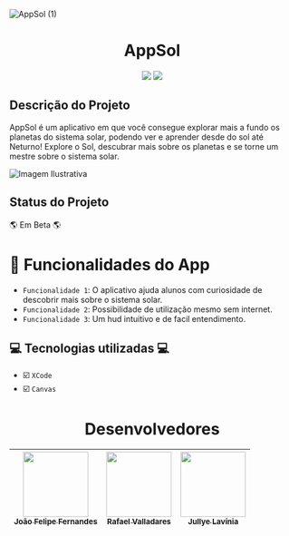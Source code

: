 ![AppSol (1)](https://user-images.githubusercontent.com/97364522/202912499-9955afa8-d536-48e7-8f50-448b3705d2b8.png)


<h1 align="center"> AppSol </h1>

<p align="center">
<img src="https://img.shields.io/badge/Code-Swift-orange"/>
<img src="https://img.shields.io/badge/Coding-Club-blue"/>
</p>

## Descrição do Projeto
AppSol é um aplicativo em que você consegue explorar mais a fundo os planetas do sistema solar, podendo ver e aprender desde do sol até Neturno! Explore o Sol, descubrar mais sobre os planetas e se torne um mestre sobre o sistema solar.

![Imagem Ilustrativa](https://user-images.githubusercontent.com/97364522/202911632-fdab4086-b9bc-404c-8b88-18b221480e61.png)

## Status do Projeto
:earth_americas: Em Beta :earth_americas:

# :milky_way: Funcionalidades do App

- `Funcionalidade 1`: O aplicativo ajuda alunos com curiosidade de descobrir mais sobre o sistema solar.
- `Funcionalidade 2`: Possibilidade de utilização mesmo sem internet.
- `Funcionalidade 3`: Um hud intuitivo e de facil entendimento.

## :computer: Tecnologias utilizadas :computer:

- :ballot_box_with_check: `XCode`
- :ballot_box_with_check: `Canvas`

<h1 align="center"> Desenvolvedores </h1>

| [<img src="https://user-images.githubusercontent.com/97364522/202913479-6b735de6-e44b-4d77-afd3-e08b6c458b79.jpg" width=115><br><sub>João Felipe Fernandes</sub>](https://github.com/LordPinguim) |  [<img src="" width=115><br><sub>Rafael Valladares</sub>](https://github.com/Rafaelvalladares) |  [<img src="https://user-images.githubusercontent.com/97364522/204093282-35b1975c-bca8-4118-8adc-85db37b1d324.jpeg" width=115><br><sub>Jullye Lavínia</sub>](https://github.com/LaviniaJ) |
| :---: | :---: | :---: |
